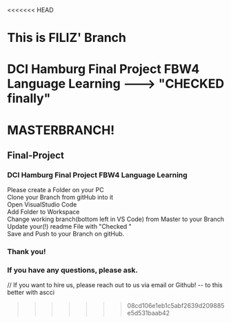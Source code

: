 <<<<<<< HEAD
# This is FILIZ' Branch
DCI Hamburg Final Project FBW4 Language Learning
---> "CHECKED finally"
=======
# MASTERBRANCH!

## Final-Project

### DCI Hamburg Final Project FBW4 Language Learning

Please create a Folder on your PC  
 Clone your Branch from gitHub into it  
 Open VisualStudio Code  
 Add Folder to Workspace  
 Change working branch(bottom left in VS Code) from Master to your Branch  
 Update your(!) readme File with "Checked <yourName>"  
 Save and Push to your Branch on gitHub.

### Thank you!

### If you have any questions, please ask.

// If you want to hire us, please reach out to us via email or Github! -- to this better with ascci
>>>>>>> 08cd106e1eb1c5abf2639d209885e5d531baab42
